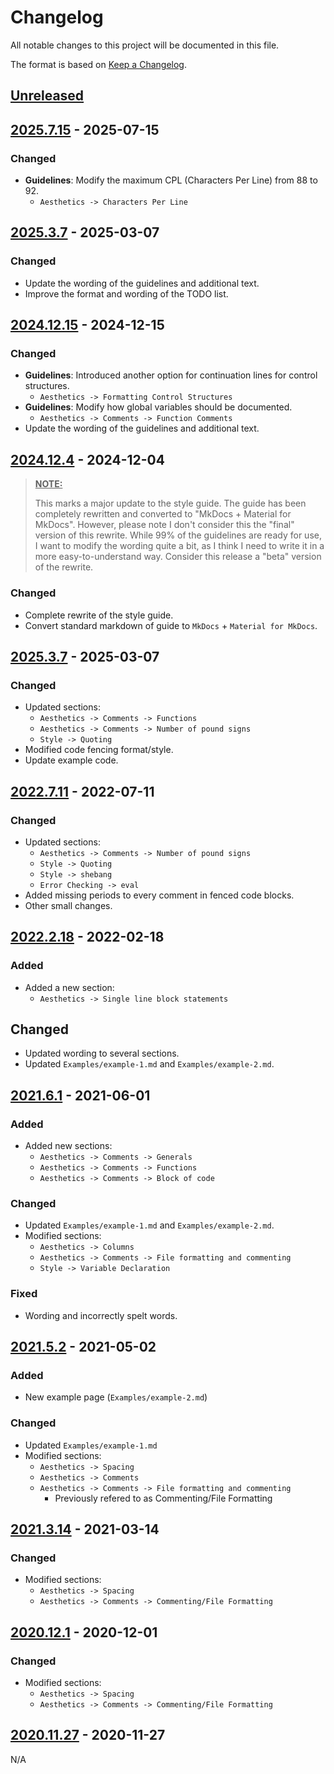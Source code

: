 # Changelog

All notable changes to this project will be documented in this file.

The format is based on [Keep a Changelog](https://keepachangelog.com/en/1.0.0/).

## [Unreleased]

## [2025.7.15] - 2025-07-15

### Changed

- **Guidelines**: Modify the maximum CPL (Characters Per Line) from 88 to 92.
    - `Aesthetics -> Characters Per Line`

## [2025.3.7] - 2025-03-07

### Changed

- Update the wording of the guidelines and additional text.
- Improve the format and wording of the TODO list.

## [2024.12.15] - 2024-12-15

### Changed

- **Guidelines**: Introduced another option for continuation lines for control structures.
    - `Aesthetics -> Formatting Control Structures`
- **Guidelines**: Modify how global variables should be documented.
    - `Aesthetics -> Comments -> Function Comments`
- Update the wording of the guidelines and additional text.

## [2024.12.4] - 2024-12-04


> <u>**NOTE:**</u>
>
> This marks a major update to the style guide. The guide has been completely rewritten and converted to "MkDocs + Material for MkDocs". However, please note I don't consider this the "final" version of this rewrite. While 99% of the guidelines are ready for use, I want to modify the wording quite a bit, as I think I need to write it in a more easy-to-understand way. Consider this release a "beta" version of the rewrite.

### Changed

- Complete rewrite of the style guide.
- Convert standard markdown of guide to `MkDocs` + `Material for MkDocs`.

## [2025.3.7] - 2025-03-07

### Changed

- Updated sections:
    - `Aesthetics -> Comments -> Functions`
    - `Aesthetics -> Comments -> Number of pound signs`
    - `Style -> Quoting`
- Modified code fencing format/style.
- Update example code.

## [2022.7.11] - 2022-07-11

### Changed

- Updated sections:
    - `Aesthetics -> Comments -> Number of pound signs`
    - `Style -> Quoting`
    - `Style -> shebang`
    - `Error Checking -> eval`
- Added missing periods to every comment in fenced code blocks.
- Other small changes.

## [2022.2.18] - 2022-02-18

### Added

- Added a new section:
    - `Aesthetics -> Single line block statements`

## Changed

- Updated wording to several sections.
- Updated `Examples/example-1.md` and `Examples/example-2.md`.

## [2021.6.1] - 2021-06-01

### Added

- Added new sections:
    - `Aesthetics -> Comments -> Generals`
    - `Aesthetics -> Comments -> Functions`
    - `Aesthetics -> Comments -> Block of code`

### Changed

- Updated `Examples/example-1.md` and `Examples/example-2.md`.
- Modified sections:
    - `Aesthetics -> Columns`
    - `Aesthetics -> Comments -> File formatting and commenting`
    - `Style -> Variable Declaration`

### Fixed

- Wording and incorrectly spelt words.

## [2021.5.2] - 2021-05-02

### Added

- New example page (`Examples/example-2.md`)

### Changed

- Updated `Examples/example-1.md`
- Modified sections:
    - `Aesthetics -> Spacing`
    - `Aesthetics -> Comments`
    - `Aesthetics -> Comments -> File formatting and commenting`
        - Previously refered to as Commenting/File Formatting

## [2021.3.14] - 2021-03-14

### Changed

- Modified sections:
    - `Aesthetics -> Spacing`
    - `Aesthetics -> Comments -> Commenting/File Formatting`

## [2020.12.1] - 2020-12-01

### Changed

- Modified sections:
    - `Aesthetics -> Spacing`
    - `Aesthetics -> Comments -> Commenting/File Formatting`

## [2020.11.27] - 2020-11-27

N/A

[unreleased]: https://github.com/StrangeRanger/bash-style-guide/compare/2025.7.15...HEAD
[2025.7.15]: https://github.com/StrangeRanger/bash-style-guide/releases/tag/2025.7.15
[2025.3.7]: https://github.com/StrangeRanger/bash-style-guide/releases/tag/2025.3.7
[2024.12.15]: https://github.com/StrangeRanger/bash-style-guide/releases/tag/2024.12.15
[2024.12.4]: https://github.com/StrangeRanger/bash-style-guide/releases/tag/2024.12.4
[2022.7.13]: https://github.com/StrangeRanger/bash-style-guide/releases/tag/2022.7.13
[2022.7.11]: https://github.com/StrangeRanger/bash-style-guide/releases/tag/2022.7.11
[2022.2.18]: https://github.com/StrangeRanger/bash-style-guide/releases/tag/2022.2.18
[2021.6.1]: https://github.com/StrangeRanger/bash-style-guide/releases/tag/2021.6.1
[2021.5.2]: https://github.com/StrangeRanger/bash-style-guide/releases/tag/2021.5.2
[2021.3.14]: https://github.com/StrangeRanger/bash-style-guide/releases/tag/2021.3.14
[2020.12.1]: https://github.com/StrangeRanger/bash-style-guide/releases/tag/2020.12.1
[2020.11.27]: https://github.com/StrangeRanger/bash-style-guide/releases/tag/2020.11.27
